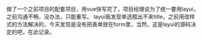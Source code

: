 做了一个之前项目的配套项目，用vue快写完了，项目经理说为了统一要用layui，之前沟通不畅，没办法，只能重写。
layui我发现单选框出不来title，之前用改样式的方法解决的，今天发现是没有把表单放在form里，当然，这是layui的源码决定的吧，在此记录。
